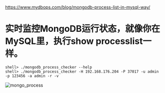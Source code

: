 https://www.mydbops.com/blog/mongodb-process-list-in-mysql-way/

# 实时监控MongoDB运行状态，就像你在MySQL里，执行show processlist一样。
  
```
shell> ./mongodb_process_checker --help
shell> ./mongodb_process_checker -H 192.168.176.204 -P 37017 -u admin -p 123456 -a admin -r -v
```
![mongo_process](https://github.com/user-attachments/assets/2cc3eafe-30da-401b-b5e2-4c3825ed5be7)

